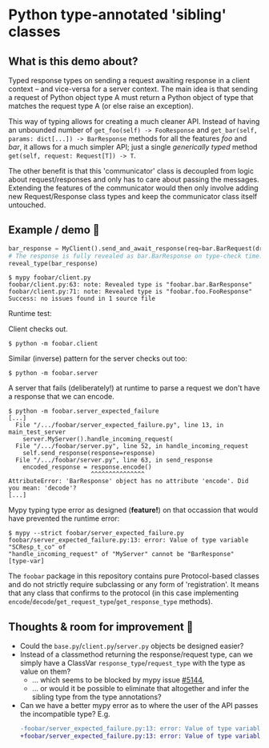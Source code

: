 # Python type-annotated 'sibling' classes

## What is this demo about?

Typed response types on sending a request awaiting response in a client
context – and vice-versa for a server context.
The main idea is that sending a request of Python object type A must return a Python
object of type that matches the request type A (or else raise an exception).

This way of typing allows for creating a much cleaner API.
Instead of having an unbounded number of `get_foo(self) -> FooResponse` and
`get_bar(self, params: dict[...]) -> BarResponse` methods for all the features *foo* and
*bar*, it allows for a much simpler API; just a single *generically typed* method
`get(self, request: Request[T]) -> T`.

The other benefit is that this 'communicator' class is decoupled from logic about
request/responses and only has to care about passing the messages.
Extending the features of the communicator would then only involve adding new
Request/Response class types and keep the communicator class itself untouched.

## Example / demo 🚀

```python
bar_response = MyClient().send_and_await_response(req=bar.BarRequest(drink="beer"))
# The response is fully revealed as bar.BarResponse on type-check time. 🎉
reveal_type(bar_response)
```

```
$ mypy foobar/client.py
foobar/client.py:63: note: Revealed type is "foobar.bar.BarResponse"
foobar/client.py:71: note: Revealed type is "foobar.foo.FooResponse"
Success: no issues found in 1 source file
```

Runtime test:

Client checks out.
```
$ python -m foobar.client
```

Similar (inverse) pattern for the server checks out too:

```
$ python -m foobar.server
```

A server that fails (deliberately!) at runtime to parse a request we don't have a
response that we can encode.

```
$ python -m foobar.server_expected_failure
[...]
  File "/.../foobar/server_expected_failure.py", line 13, in main_test_server
    server.MyServer().handle_incoming_request(
  File "/.../foobar/server.py", line 52, in handle_incoming_request
    self.send_response(response=response)
  File "/.../foobar/server.py", line 63, in send_response
    encoded_response = response.encode()
                       ^^^^^^^^^^^^^^^
AttributeError: 'BarResponse' object has no attribute 'encode'. Did you mean: 'decode'?
[...]
```

Mypy typing type error as designed (**feature!**) on that occassion that
would have prevented the runtime error:

```
$ mypy --strict foobar/server_expected_failure.py
foobar/server_expected_failure.py:13: error: Value of type variable "SCResp_t_co" of
"handle_incoming_request" of "MyServer" cannot be "BarResponse"  [type-var]
```

The `foobar` package in this repository contains pure Protocol-based classes and
do not strictly require subclassing or any form of 'registration'.
It means that any class that confirms to the protocol (in this case implementing
`encode`/`decode`/`get_request_type`/`get_response_type` methods).

## Thoughts & room for improvement 🤔

- Could the `base.py`/`client.py`/`server.py` objects be designed easier?
- Instead of a classmethod returning the response/request type, can we simply have a
  ClassVar `response_type`/`request_type` with the type as value on them?
  - ... which seems to be blocked by mypy issue [#5144][mypy-5144],
  - ... or would it be possible to eliminate that altogether and infer the sibling type
    from the type annotations?
- Can we have a better mypy error as to where the user of the API passes the
  incompatible type? E.g.
    ```diff
    -foobar/server_expected_failure.py:13: error: Value of type variable "SCResp_t_co" of "handle_incoming_request" of "MyServer" cannot be "BarResponse"  [type-var]
    +foobar/server_expected_failure.py:13: error: Value of type variable as keyword argument "request_type" in "handle_incoming_request" of "MyServer" cannot be "BarRequest" (class attribute "response_type" does not implement protocol "ServerContextResponse")  [type-var]
    ```

[mypy-5144]: https://github.com/python/mypy/issues/5144#issuecomment-1001222212
